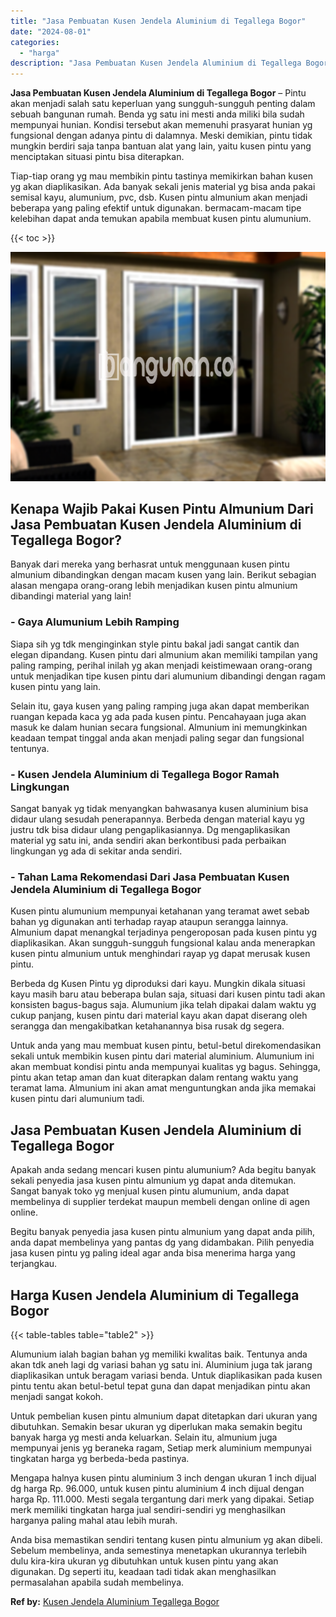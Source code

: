 ```yaml
---
title: "Jasa Pembuatan Kusen Jendela Aluminium di Tegallega Bogor"
date: "2024-08-01"
categories: 
  - "harga"
description: "Jasa Pembuatan Kusen Jendela Aluminium di Tegallega Bogor. Anda bisa memastikan sendiri tentang kusen pintu almunium yg akan dibeli. Sebelum membelinya, anda..."
---
```


**Jasa Pembuatan Kusen Jendela Aluminium di Tegallega Bogor** – Pintu akan menjadi salah satu keperluan yang sungguh-sungguh penting dalam sebuah bangunan rumah. Benda yg satu ini mesti anda miliki bila sudah mempunyai hunian. Kondisi tersebut akan memenuhi prasyarat hunian yg fungsional dengan adanya pintu di dalamnya. Meski demikian, pintu tidak mungkin berdiri saja tanpa bantuan alat yang lain, yaitu kusen pintu yang menciptakan situasi pintu bisa diterapkan.

Tiap-tiap orang yg mau membikin pintu tastinya memikirkan bahan kusen yg akan diaplikasikan. Ada banyak sekali jenis material yg bisa anda pakai semisal kayu, alumunium, pvc, dsb. Kusen pintu almunium akan menjadi beberapa yang paling efektif untuk digunakan. bermacam-macam tipe kelebihan dapat anda temukan apabila membuat kusen pintu alumunium.

{{< toc >}}

![Jasa Pembuatan Kusen Jendela Aluminium di Tegallega Bogor](/images/harga-kusen-jendela-alumunium-30.png)

## Kenapa Wajib Pakai Kusen Pintu Almunium Dari Jasa Pembuatan Kusen Jendela Aluminium di Tegallega Bogor?

Banyak dari mereka yang berhasrat untuk menggunaan kusen pintu almunium dibandingkan dengan macam kusen yang lain. Berikut sebagian alasan mengapa orang-orang lebih menjadikan kusen pintu almunium dibandingi material yang lain!

### \- Gaya Alumunium Lebih Ramping

Siapa sih yg tdk menginginkan style pintu bakal jadi sangat cantik dan elegan dipandang. Kusen pintu dari almunium akan memiliki tampilan yang paling ramping, perihal inilah yg akan menjadi keistimewaan orang-orang untuk menjadikan tipe kusen pintu dari alumunium dibandingi dengan ragam kusen pintu yang lain.

Selain itu, gaya kusen yang paling ramping juga akan dapat memberikan ruangan kepada kaca yg ada pada kusen pintu. Pencahayaan juga akan masuk ke dalam hunian secara fungsional. Almunium ini memungkinkan keadaan tempat tinggal anda akan menjadi paling segar dan fungsional tentunya.

### \- Kusen Jendela Aluminium di Tegallega Bogor Ramah Lingkungan

Sangat banyak yg tidak menyangkan bahwasanya kusen aluminium bisa didaur ulang sesudah penerapannya. Berbeda dengan material kayu yg justru tdk bisa didaur ulang pengaplikasiannya. Dg mengaplikasikan material yg satu ini, anda sendiri akan berkontibusi pada perbaikan lingkungan yg ada di sekitar anda sendiri.

### \- Tahan Lama Rekomendasi Dari Jasa Pembuatan Kusen Jendela Aluminium di Tegallega Bogor

Kusen pintu alumunium mempunyai ketahanan yang teramat awet sebab bahan yg digunakan anti terhadap rayap ataupun serangga lainnya. Almunium dapat menangkal terjadinya pengeroposan pada kusen pintu yg diaplikasikan. Akan sungguh-sungguh fungsional kalau anda menerapkan kusen pintu almunium untuk menghindari rayap yg dapat merusak kusen pintu.

Berbeda dg Kusen Pintu yg diproduksi dari kayu. Mungkin dikala situasi kayu masih baru atau beberapa bulan saja, situasi dari kusen pintu tadi akan konsisten bagus-bagus saja. Alumunium jika telah dipakai dalam waktu yg cukup panjang, kusen pintu dari material kayu akan dapat diserang oleh serangga dan mengakibatkan ketahanannya bisa rusak dg segera.

Untuk anda yang mau membuat kusen pintu, betul-betul direkomendasikan sekali untuk membikin kusen pintu dari material aluminium. Alumunium ini akan membuat kondisi pintu anda mempunyai kualitas yg bagus. Sehingga, pintu akan tetap aman dan kuat diterapkan dalam rentang waktu yang teramat lama. Almunium ini akan amat menguntungkan anda jika memakai kusen pintu dari alumunium tadi.

## Jasa Pembuatan Kusen Jendela Aluminium di Tegallega Bogor

Apakah anda sedang mencari kusen pintu alumunium? Ada begitu banyak sekali penyedia jasa kusen pintu almunium yg dapat anda ditemukan. Sangat banyak toko yg menjual kusen pintu alumunium, anda dapat membelinya di supplier terdekat maupun membeli dengan online di agen online.

Begitu banyak penyedia jasa kusen pintu almunium yang dapat anda pilih, anda dapat membelinya yang pantas dg yang didambakan. Pilih penyedia jasa kusen pintu yg paling ideal agar anda bisa menerima harga yang terjangkau.

## Harga Kusen Jendela Aluminium di Tegallega Bogor

{{< table-tables table="table2" >}}

Alumunium ialah bagian bahan yg memiliki kwalitas baik. Tentunya anda akan tdk aneh lagi dg variasi bahan yg satu ini. Aluminium juga tak jarang diaplikasikan untuk beragam variasi benda. Untuk diaplikasikan pada kusen pintu tentu akan betul-betul tepat guna dan dapat menjadikan pintu akan menjadi sangat kokoh.

Untuk pembelian kusen pintu almunium dapat ditetapkan dari ukuran yang dibutuhkan. Semakin besar ukuran yg diperlukan maka semakin begitu banyak harga yg mesti anda keluarkan. Selain itu, almunium juga mempunyai jenis yg beraneka ragam, Setiap merk aluminium mempunyai tingkatan harga yg berbeda-beda pastinya.

Mengapa halnya kusen pintu aluminium 3 inch dengan ukuran 1 inch dijual dg harga Rp. 96.000, untuk kusen pintu aluminium 4 inch dijual dengan harga Rp. 111.000. Mesti segala tergantung dari merk yang dipakai. Setiap merk memiliki tingkatan harga jual sendiri-sendiri yg menghasilkan harganya paling mahal atau lebih murah.

Anda bisa memastikan sendiri tentang kusen pintu almunium yg akan dibeli. Sebelum membelinya, anda semestinya menetapkan ukurannya terlebih dulu kira-kira ukuran yg dibutuhkan untuk kusen pintu yang akan digunakan. Dg seperti itu, keadaan tadi tidak akan menghasilkan permasalahan apabila sudah membelinya.

**Ref by:** [Kusen Jendela Aluminium Tegallega Bogor](https://id.wikipedia.org/wiki/Kusen)
